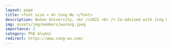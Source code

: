 ```yaml
---
layout: page
title: <font size = 4> Cong Wu </font>
description: Wuhan University, <br />2022 <br /> Co-advised with Jing Chen <br /> Postdoc at The University of Hong Kong
img: assets/img/members/wucong.jpeg
importance: 2
category: PhD Alumni
redirect: https://www.cong-wu.com/
---
```

